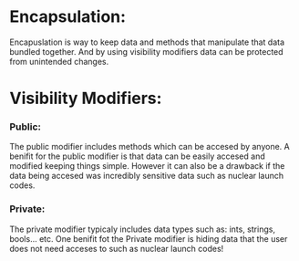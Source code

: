 # Encapsulation:
Encapuslation is way to keep data and methods that manipulate that data bundled together. And by using visibility modifiers data can be protected from unintended changes.

# Visibility Modifiers:

### Public:
The public modifier includes methods which can be accesed by anyone. A benifit for the public modifier is that data can be easily accesed and modified keeping things simple. However it can also be a drawback if the 
data being accesed was incredibly sensitive data such as nuclear launch codes.

### Private:
The private modifier typicaly includes data types such as: ints, strings, bools... etc. One benifit fot the Private modifier is hiding data that the user does not need acceses to such as nuclear launch codes!

